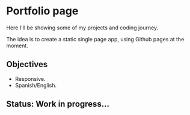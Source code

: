 # Portfolio page
Here I'll be showing some of my projects and coding journey.

The idea is to create a static single page app, using Github pages at the moment.

## Objectives

- Responsive.
- Spanish/English.

## Status: Work in progress...




